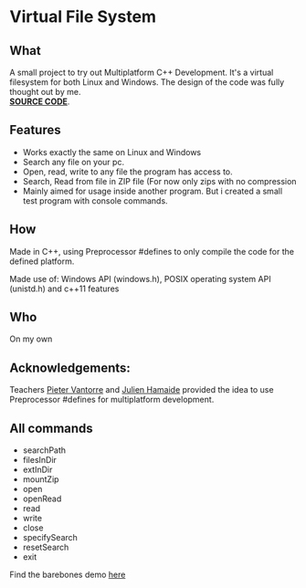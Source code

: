 # Virtual File System
## What
A small project to try out Multiplatform C++ Development. It's a virtual filesystem for both Linux and Windows. The design of the code was fully thought out by me.  
**[SOURCE CODE](https://github.com/JonasDeM/VirtualFileSystem)**.

## Features
* Works exactly the same on Linux and Windows
* Search any file on your pc.
* Open, read, write to any file the program has access to.
* Search, Read from file in ZIP file (For now only zips with no compression
* Mainly aimed for usage inside another program. But i created a small test program with console commands.

## How
Made in C++, using Preprocessor #defines to only compile the code for the defined platform.

Made use of: Windows API (windows.h), POSIX operating system API (unistd.h) and c++11 features

## Who
On my own

## Acknowledgements:
Teachers [Pieter Vantorre](http://pietervantorre.com/) and [Julien Hamaide](https://www.linkedin.com/in/julienhamaide/) provided the idea to use Preprocessor #defines for multiplatform development.

## All commands
* searchPath
* filesInDir
* extInDir
* mountZip
* open
* openRead
* read
* write
* close
* specifySearch 
* resetSearch
* exit

 Find the barebones demo [here](https://github.com/JonasDeM/VirtualFileSystem/releases)
